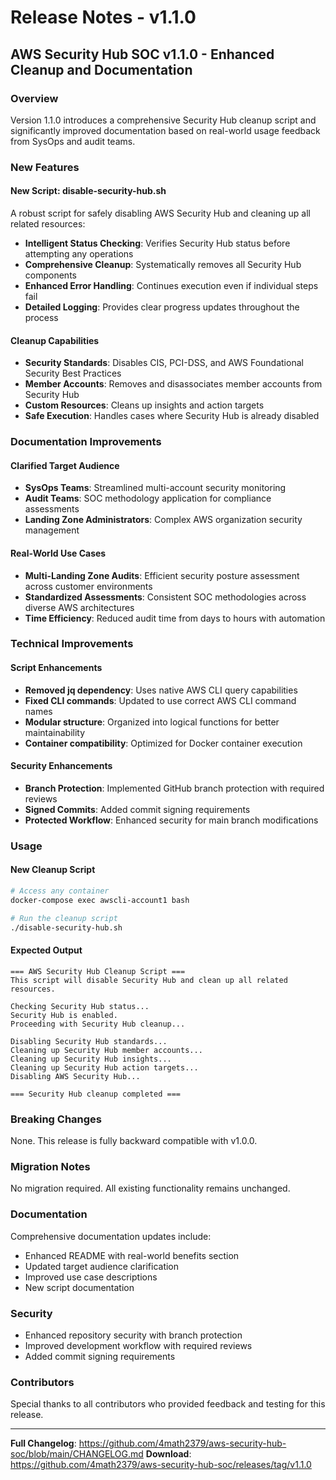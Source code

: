 # Release Notes - v1.1.0

## AWS Security Hub SOC v1.1.0 - Enhanced Cleanup and Documentation

### Overview
Version 1.1.0 introduces a comprehensive Security Hub cleanup script and significantly improved documentation based on real-world usage feedback from SysOps and audit teams.

### New Features

#### New Script: disable-security-hub.sh
A robust script for safely disabling AWS Security Hub and cleaning up all related resources:

- **Intelligent Status Checking**: Verifies Security Hub status before attempting any operations
- **Comprehensive Cleanup**: Systematically removes all Security Hub components
- **Enhanced Error Handling**: Continues execution even if individual steps fail
- **Detailed Logging**: Provides clear progress updates throughout the process

#### Cleanup Capabilities
- **Security Standards**: Disables CIS, PCI-DSS, and AWS Foundational Security Best Practices
- **Member Accounts**: Removes and disassociates member accounts from Security Hub
- **Custom Resources**: Cleans up insights and action targets
- **Safe Execution**: Handles cases where Security Hub is already disabled

### Documentation Improvements

#### Clarified Target Audience
- **SysOps Teams**: Streamlined multi-account security monitoring
- **Audit Teams**: SOC methodology application for compliance assessments
- **Landing Zone Administrators**: Complex AWS organization security management

#### Real-World Use Cases
- **Multi-Landing Zone Audits**: Efficient security posture assessment across customer environments
- **Standardized Assessments**: Consistent SOC methodologies across diverse AWS architectures
- **Time Efficiency**: Reduced audit time from days to hours with automation

### Technical Improvements

#### Script Enhancements
- **Removed jq dependency**: Uses native AWS CLI query capabilities
- **Fixed CLI commands**: Updated to use correct AWS CLI command names
- **Modular structure**: Organized into logical functions for better maintainability
- **Container compatibility**: Optimized for Docker container execution

#### Security Enhancements
- **Branch Protection**: Implemented GitHub branch protection with required reviews
- **Signed Commits**: Added commit signing requirements
- **Protected Workflow**: Enhanced security for main branch modifications

### Usage

#### New Cleanup Script
```bash
# Access any container
docker-compose exec awscli-account1 bash

# Run the cleanup script
./disable-security-hub.sh
```

#### Expected Output
```
=== AWS Security Hub Cleanup Script ===
This script will disable Security Hub and clean up all related resources.

Checking Security Hub status...
Security Hub is enabled.
Proceeding with Security Hub cleanup...

Disabling Security Hub standards...
Cleaning up Security Hub member accounts...
Cleaning up Security Hub insights...
Cleaning up Security Hub action targets...
Disabling AWS Security Hub...

=== Security Hub cleanup completed ===
```

### Breaking Changes
None. This release is fully backward compatible with v1.0.0.

### Migration Notes
No migration required. All existing functionality remains unchanged.

### Documentation
Comprehensive documentation updates include:
- Enhanced README with real-world benefits section
- Updated target audience clarification
- Improved use case descriptions
- New script documentation

### Security
- Enhanced repository security with branch protection
- Improved development workflow with required reviews
- Added commit signing requirements

### Contributors
Special thanks to all contributors who provided feedback and testing for this release.

---

**Full Changelog**: https://github.com/4math2379/aws-security-hub-soc/blob/main/CHANGELOG.md
**Download**: https://github.com/4math2379/aws-security-hub-soc/releases/tag/v1.1.0
